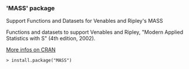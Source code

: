 ### 'MASS' package

Support Functions and Datasets for Venables and Ripley's MASS

Functions and datasets to support Venables and Ripley, "Modern Applied 
Statistics with S" (4th edition, 2002).

[More infos on CRAN](https://cran.r-project.org/package=MASS)
```
> install.package("MASS")
```
